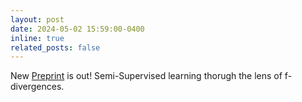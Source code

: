 ```yaml
---
layout: post
date: 2024-05-02 15:59:00-0400
inline: true
related_posts: false
---
```


New [Preprint](https://arxiv.org/abs/2405.00454) is out! Semi-Supervised learning thorugh the lens of f-divergences.

